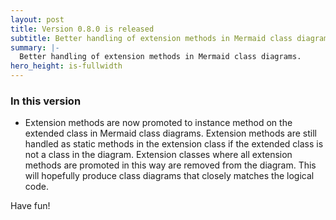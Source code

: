 ```yaml
---
layout: post
title: Version 0.8.0 is released
subtitle: Better handling of extension methods in Mermaid class diagrams.
summary: |-
  Better handling of extension methods in Mermaid class diagrams.
hero_height: is-fullwidth
---
```


### In this version

- Extension methods are now promoted to instance method on the extended class in Mermaid class diagrams. Extension methods are still handled as static methods in the extension class if the extended class is not a class in the diagram. Extension classes where all extension methods are promoted in this way are removed from the diagram. This will hopefully produce class diagrams that closely matches the logical code.

Have fun!
